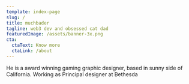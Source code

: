 ```yaml
---
template: index-page
slug: /
title: muchbader
tagline: web3 dev and obsessed cat dad
featuredImage: /assets/banner-3x.png
cta:
  ctaText: Know more
  ctaLink: /about
---
```


He is a award winning gaming graphic designer, based in sunny side of California. Working as Principal designer at Bethesda
